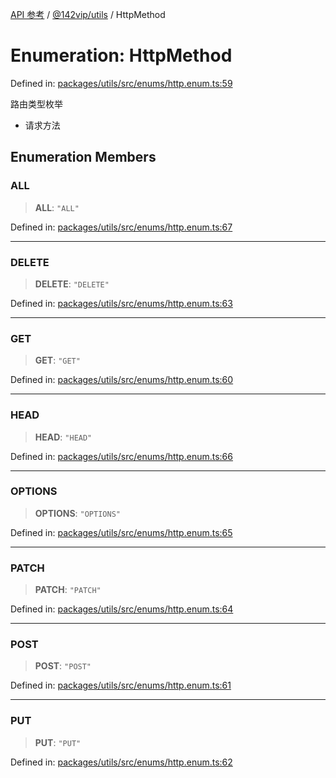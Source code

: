 [API 参考](../wiki/Home) / [@142vip/utils](../wiki/@142vip.utils) / HttpMethod

# Enumeration: HttpMethod

Defined in: [packages/utils/src/enums/http.enum.ts:59](https://github.com/142vip/core-x/blob/15d5bc9ef4bece78c0e60bdf074a2d245f625100/packages/utils/src/enums/http.enum.ts#L59)

路由类型枚举

* 请求方法

## Enumeration Members

### ALL

> **ALL**: `"ALL"`

Defined in: [packages/utils/src/enums/http.enum.ts:67](https://github.com/142vip/core-x/blob/15d5bc9ef4bece78c0e60bdf074a2d245f625100/packages/utils/src/enums/http.enum.ts#L67)

***

### DELETE

> **DELETE**: `"DELETE"`

Defined in: [packages/utils/src/enums/http.enum.ts:63](https://github.com/142vip/core-x/blob/15d5bc9ef4bece78c0e60bdf074a2d245f625100/packages/utils/src/enums/http.enum.ts#L63)

***

### GET

> **GET**: `"GET"`

Defined in: [packages/utils/src/enums/http.enum.ts:60](https://github.com/142vip/core-x/blob/15d5bc9ef4bece78c0e60bdf074a2d245f625100/packages/utils/src/enums/http.enum.ts#L60)

***

### HEAD

> **HEAD**: `"HEAD"`

Defined in: [packages/utils/src/enums/http.enum.ts:66](https://github.com/142vip/core-x/blob/15d5bc9ef4bece78c0e60bdf074a2d245f625100/packages/utils/src/enums/http.enum.ts#L66)

***

### OPTIONS

> **OPTIONS**: `"OPTIONS"`

Defined in: [packages/utils/src/enums/http.enum.ts:65](https://github.com/142vip/core-x/blob/15d5bc9ef4bece78c0e60bdf074a2d245f625100/packages/utils/src/enums/http.enum.ts#L65)

***

### PATCH

> **PATCH**: `"PATCH"`

Defined in: [packages/utils/src/enums/http.enum.ts:64](https://github.com/142vip/core-x/blob/15d5bc9ef4bece78c0e60bdf074a2d245f625100/packages/utils/src/enums/http.enum.ts#L64)

***

### POST

> **POST**: `"POST"`

Defined in: [packages/utils/src/enums/http.enum.ts:61](https://github.com/142vip/core-x/blob/15d5bc9ef4bece78c0e60bdf074a2d245f625100/packages/utils/src/enums/http.enum.ts#L61)

***

### PUT

> **PUT**: `"PUT"`

Defined in: [packages/utils/src/enums/http.enum.ts:62](https://github.com/142vip/core-x/blob/15d5bc9ef4bece78c0e60bdf074a2d245f625100/packages/utils/src/enums/http.enum.ts#L62)

